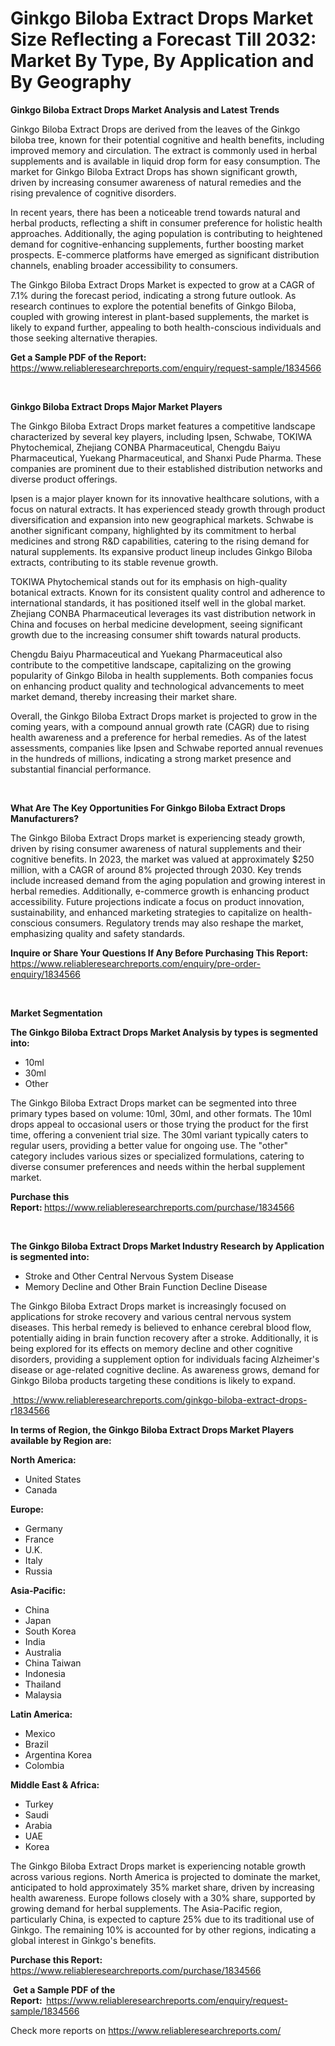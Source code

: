 <p><h1>Ginkgo Biloba Extract Drops Market Size Reflecting a Forecast Till 2032: Market By Type, By Application and By Geography</h1></p><p><strong>Ginkgo Biloba Extract Drops Market Analysis and Latest Trends</strong></p>
<p><p>Ginkgo Biloba Extract Drops are derived from the leaves of the Ginkgo biloba tree, known for their potential cognitive and health benefits, including improved memory and circulation. The extract is commonly used in herbal supplements and is available in liquid drop form for easy consumption. The market for Ginkgo Biloba Extract Drops has shown significant growth, driven by increasing consumer awareness of natural remedies and the rising prevalence of cognitive disorders.</p><p>In recent years, there has been a noticeable trend towards natural and herbal products, reflecting a shift in consumer preference for holistic health approaches. Additionally, the aging population is contributing to heightened demand for cognitive-enhancing supplements, further boosting market prospects. E-commerce platforms have emerged as significant distribution channels, enabling broader accessibility to consumers. </p><p>The Ginkgo Biloba Extract Drops Market is expected to grow at a CAGR of 7.1% during the forecast period, indicating a strong future outlook. As research continues to explore the potential benefits of Ginkgo Biloba, coupled with growing interest in plant-based supplements, the market is likely to expand further, appealing to both health-conscious individuals and those seeking alternative therapies.</p></p>
<p><strong>Get a Sample PDF of the Report:&nbsp;</strong> <a href="https://www.reliableresearchreports.com/enquiry/request-sample/1834566?utm_campaign=3292&utm_medium=2&utm_source=Github&utm_content=ia&utm_term=09032025&utm_id=ginkgo-biloba-extract-drops">https://www.reliableresearchreports.com/enquiry/request-sample/1834566</a></p>
<p>&nbsp;</p>
<p><strong>Ginkgo Biloba Extract Drops Major Market Players</strong></p>
<p><p>The Ginkgo Biloba Extract Drops market features a competitive landscape characterized by several key players, including Ipsen, Schwabe, TOKIWA Phytochemical, Zhejiang CONBA Pharmaceutical, Chengdu Baiyu Pharmaceutical, Yuekang Pharmaceutical, and Shanxi Pude Pharma. These companies are prominent due to their established distribution networks and diverse product offerings.</p><p>Ipsen is a major player known for its innovative healthcare solutions, with a focus on natural extracts. It has experienced steady growth through product diversification and expansion into new geographical markets. Schwabe is another significant company, highlighted by its commitment to herbal medicines and strong R&D capabilities, catering to the rising demand for natural supplements. Its expansive product lineup includes Ginkgo Biloba extracts, contributing to its stable revenue growth.</p><p>TOKIWA Phytochemical stands out for its emphasis on high-quality botanical extracts. Known for its consistent quality control and adherence to international standards, it has positioned itself well in the global market. Zhejiang CONBA Pharmaceutical leverages its vast distribution network in China and focuses on herbal medicine development, seeing significant growth due to the increasing consumer shift towards natural products.</p><p>Chengdu Baiyu Pharmaceutical and Yuekang Pharmaceutical also contribute to the competitive landscape, capitalizing on the growing popularity of Ginkgo Biloba in health supplements. Both companies focus on enhancing product quality and technological advancements to meet market demand, thereby increasing their market share.</p><p>Overall, the Ginkgo Biloba Extract Drops market is projected to grow in the coming years, with a compound annual growth rate (CAGR) due to rising health awareness and a preference for herbal remedies. As of the latest assessments, companies like Ipsen and Schwabe reported annual revenues in the hundreds of millions, indicating a strong market presence and substantial financial performance.</p></p>
<p>&nbsp;</p>
<p><strong>What Are The Key Opportunities For Ginkgo Biloba Extract Drops Manufacturers?</strong></p>
<p><p>The Ginkgo Biloba Extract Drops market is experiencing steady growth, driven by rising consumer awareness of natural supplements and their cognitive benefits. In 2023, the market was valued at approximately $250 million, with a CAGR of around 8% projected through 2030. Key trends include increased demand from the aging population and growing interest in herbal remedies. Additionally, e-commerce growth is enhancing product accessibility. Future projections indicate a focus on product innovation, sustainability, and enhanced marketing strategies to capitalize on health-conscious consumers. Regulatory trends may also reshape the market, emphasizing quality and safety standards.</p></p>
<p><strong>Inquire or Share Your Questions If Any Before Purchasing This Report:</strong> <a href="https://www.reliableresearchreports.com/enquiry/pre-order-enquiry/1834566?utm_campaign=3292&utm_medium=2&utm_source=Github&utm_content=ia&utm_term=09032025&utm_id=ginkgo-biloba-extract-drops">https://www.reliableresearchreports.com/enquiry/pre-order-enquiry/1834566</a></p>
<p>&nbsp;</p>
<p><strong>Market Segmentation</strong></p>
<p><strong>The Ginkgo Biloba Extract Drops Market Analysis by types is segmented into:</strong></p>
<p><ul><li>10ml</li><li>30ml</li><li>Other</li></ul></p>
<p><p>The Ginkgo Biloba Extract Drops market can be segmented into three primary types based on volume: 10ml, 30ml, and other formats. The 10ml drops appeal to occasional users or those trying the product for the first time, offering a convenient trial size. The 30ml variant typically caters to regular users, providing a better value for ongoing use. The "other" category includes various sizes or specialized formulations, catering to diverse consumer preferences and needs within the herbal supplement market.</p></p>
<p><strong>Purchase this Report:&nbsp;</strong><a href="https://www.reliableresearchreports.com/purchase/1834566?utm_campaign=3292&utm_medium=2&utm_source=Github&utm_content=ia&utm_term=09032025&utm_id=ginkgo-biloba-extract-drops">https://www.reliableresearchreports.com/purchase/1834566</a></p>
<p>&nbsp;</p>
<p><strong>The Ginkgo Biloba Extract Drops Market Industry Research by Application is segmented into:</strong></p>
<p><ul><li>Stroke and Other Central Nervous System Disease</li><li>Memory Decline and Other Brain Function Decline Disease</li></ul></p>
<p><p>The Ginkgo Biloba Extract Drops market is increasingly focused on applications for stroke recovery and various central nervous system diseases. This herbal remedy is believed to enhance cerebral blood flow, potentially aiding in brain function recovery after a stroke. Additionally, it is being explored for its effects on memory decline and other cognitive disorders, providing a supplement option for individuals facing Alzheimer's disease or age-related cognitive decline. As awareness grows, demand for Ginkgo Biloba products targeting these conditions is likely to expand.</p></p>
<p><a href="https://www.reliableresearchreports.com/ginkgo-biloba-extract-drops-r1834566?utm_campaign=3292&utm_medium=2&utm_source=Github&utm_content=ia&utm_term=09032025&utm_id=ginkgo-biloba-extract-drops">&nbsp;https://www.reliableresearchreports.com/ginkgo-biloba-extract-drops-r1834566</a></p>
<p><strong>In terms of Region, the Ginkgo Biloba Extract Drops Market Players available by Region are:</strong></p>
<p>
    <p> <strong> North America: </strong>
        <ul>
            <li>United States</li>
            <li>Canada</li>
        </ul>
        </p> 
    <p> <strong> Europe: </strong>
        <ul>
            <li>Germany</li>
            <li>France</li>
            <li>U.K.</li>
            <li>Italy</li>
            <li>Russia</li>
        </ul>
        </p> 
    <p> <strong> Asia-Pacific: </strong>
        <ul>
            <li>China</li>
            <li>Japan</li>
            <li>South Korea</li>
            <li>India</li>
            <li>Australia</li>
            <li>China Taiwan</li>
            <li>Indonesia</li>
            <li>Thailand</li>
            <li>Malaysia</li>
        </ul>
        </p> 
    <p> <strong> Latin America: </strong>
        <ul>
            <li>Mexico</li>
            <li>Brazil</li>
            <li>Argentina Korea</li>
            <li>Colombia</li>
        </ul>
        </p> 
    <p> <strong> Middle East & Africa: </strong>
        <ul>
            <li>Turkey</li>
            <li>Saudi</li>
            <li>Arabia</li>
            <li>UAE</li>
            <li>Korea</li>
        </ul>
    </p>
    </p>
<p><p>The Ginkgo Biloba Extract Drops market is experiencing notable growth across various regions. North America is projected to dominate the market, anticipated to hold approximately 35% market share, driven by increasing health awareness. Europe follows closely with a 30% share, supported by growing demand for herbal supplements. The Asia-Pacific region, particularly China, is expected to capture 25% due to its traditional use of Ginkgo. The remaining 10% is accounted for by other regions, indicating a global interest in Ginkgo's benefits.</p></p>
<p><strong>Purchase this Report: </strong><a href="https://www.reliableresearchreports.com/purchase/1834566?utm_campaign=3292&utm_medium=2&utm_source=Github&utm_content=ia&utm_term=09032025&utm_id=ginkgo-biloba-extract-drops">https://www.reliableresearchreports.com/purchase/1834566</a></p>
<p>&nbsp;<strong>Get a Sample PDF of the Report:&nbsp;&nbsp;</strong><a href="https://www.reliableresearchreports.com/enquiry/request-sample/1834566?utm_campaign=3292&utm_medium=2&utm_source=Github&utm_content=ia&utm_term=09032025&utm_id=ginkgo-biloba-extract-drops">https://www.reliableresearchreports.com/enquiry/request-sample/1834566</a></p>
<p><strong></strong></p>
<p>Check more reports on <a href="https://www.reliableresearchreports.com/?utm_campaign=3292&utm_medium=2&utm_source=Github&utm_content=ia&utm_term=09032025&utm_id=ginkgo-biloba-extract-drops">https://www.reliableresearchreports.com/</a></p>